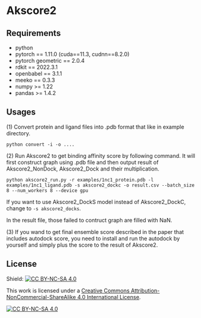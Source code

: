 # Akscore2
## Requirements
- python 
- pytorch == 1.11.0 (cuda==11.3, cudnn==8.2.0)
- pytorch geometric == 2.0.4
- rdkit == 2022.3.1
- openbabel == 3.1.1
- meeko == 0.3.3
- numpy >= 1.22
- pandas >= 1.4.2

## Usages
(1) Convert protein and ligand files into .pdb format that like in example directory.
```
python convert -i -o ....
```
(2) Run Akscore2 to get binding affinity score by following command. It will first construct graph using .pdb file and then output result of Akscore2_NonDock, Akscore2_Dock and their multiplication. 
```
python akscore2_run.py -r examples/1nc1_protein.pdb -l examples/1nc1_ligand.pdb -s akscore2_dockc -o result.csv --batch_size 8 --num_workers 8 --device gpu
```
If you want to use Akscore2_DockS model instead of Akscore2_DockC, change to `-s akscore2_docks`.

In the result file, those failed to contruct graph are filled with NaN.

(3) If you wand to get final ensemble score described in the paper that includes autodock score, you need to install and run the autodock by yourself and simply plus the score to the result of Akscore2. 

## License
Shield: [![CC BY-NC-SA 4.0][cc-by-nc-sa-shield]][cc-by-nc-sa]

This work is licensed under a
[Creative Commons Attribution-NonCommercial-ShareAlike 4.0 International License][cc-by-nc-sa].

[![CC BY-NC-SA 4.0][cc-by-nc-sa-image]][cc-by-nc-sa]

[cc-by-nc-sa]: http://creativecommons.org/licenses/by-nc-sa/4.0/
[cc-by-nc-sa-image]: https://licensebuttons.net/l/by-nc-sa/4.0/88x31.png
[cc-by-nc-sa-shield]: https://img.shields.io/badge/License-CC%20BY--NC--SA%204.0-lightgrey.svg
